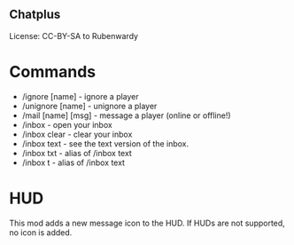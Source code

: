 Chatplus
--------

License: CC-BY-SA to Rubenwardy

Commands
========

* /ignore [name] - ignore a player
* /unignore [name] - unignore a player
* /mail [name] [msg] - message a player (online or offline!)
* /inbox - open your inbox
* /inbox clear - clear your inbox
* /inbox text - see the text version of the inbox.
* /inbox txt - alias of /inbox text
* /inbox t - alias of /inbox text

HUD
===

This mod adds a new message icon to the HUD. If HUDs are not supported, no icon is added.